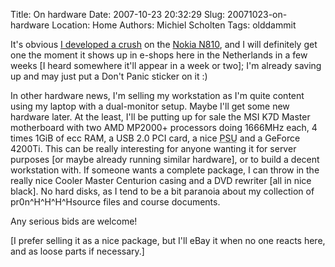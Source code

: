 Title: On hardware
Date: 2007-10-23 20:32:29
Slug: 20071023-on-hardware
Location: Home
Authors: Michiel Scholten
Tags: olddammit

<p>It's obvious <a href="http://aquariusoft.org/~mbscholt/index.php?rantid=599">I developed a crush</a> on the <a href="http://www.brighthand.com/default.asp?newsID=13426">Nokia N810</a>, and I will definitely get one the moment it shows up in e-shops here in the Netherlands in a few weeks [I heard somewhere it'll appear in a week or two]; I'm already saving up and may just put a Don't Panic sticker on it :)</p>

<p>In other hardware news, I'm selling my workstation as I'm quite content using my laptop with a dual-monitor setup. Maybe I'll get some new hardware later. At the least, I'll be putting up for sale the MSI K7D Master motherboard with two AMD MP2000+ processors doing 1666MHz each, 4 times 1GiB of ecc RAM, a USB 2.0 PCI card, a nice <acronym title="Power Supply Unit">PSU</acronym> and a GeForce 4200Ti. This can be really interesting for anyone wanting it for server purposes [or maybe already running similar hardware], or to build a decent workstation with. If someone wants a complete package, I can throw in the really nice Cooler Master Centurion casing and a DVD rewriter [all in nice black]. No hard disks, as I tend to be a bit paranoia about my collection of pr0n^H^H^H^Hsource files and course documents.</p>

<p>Any serious bids are welcome!</p>

<p>[I prefer selling it as a nice package, but I'll eBay it when no one reacts here, and as loose parts if necessary.]</p>